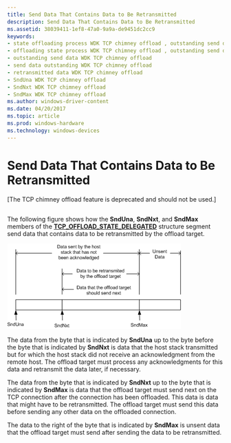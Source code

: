 ```yaml
---
title: Send Data That Contains Data to Be Retransmitted
description: Send Data That Contains Data to Be Retransmitted
ms.assetid: 38039411-1ef8-47a0-9a9a-de9451dc2cc9
keywords:
- state offloading process WDK TCP chimney offload , outstanding send data
- offloading state process WDK TCP chimney offload , outstanding send data
- outstanding send data WDK TCP chimney offload
- send data outstanding WDK TCP chimney offload
- retransmitted data WDK TCP chimney offload
- SndUna WDK TCP chimney offload
- SndNxt WDK TCP chimney offload
- SndMax WDK TCP chimney offload
ms.author: windows-driver-content
ms.date: 04/20/2017
ms.topic: article
ms.prod: windows-hardware
ms.technology: windows-devices
---
```


# Send Data That Contains Data to Be Retransmitted


\[The TCP chimney offload feature is deprecated and should not be used.\]

## <a href="" id="ddk-send-data-that-contains-data-to-be-retransmitted-ng"></a>


The following figure shows how the **SndUna**, **SndNxt**, and **SndMax** members of the [**TCP\_OFFLOAD\_STATE\_DELEGATED**](https://msdn.microsoft.com/library/windows/hardware/ff570939) structure segment send data that contains data to be retransmitted by the offload target.

![diagram illustrating send data with data to be retransmitted](images/send-data-retrans.png)

The data from the byte that is indicated by **SndUna** up to the byte before the byte that is indicated by **SndNxt** is data that the host stack transmitted but for which the host stack did not receive an acknowledgment from the remote host. The offload target must process any acknowledgments for this data and retransmit the data later, if necessary.

The data from the byte that is indicated by **SndNxt** up to the byte that is indicated by **SndMax** is data that the offload target must send next on the TCP connection after the connection has been offloaded. This data is data that might have to be retransmitted. The offload target must send this data before sending any other data on the offloaded connection.

The data to the right of the byte that is indicated by **SndMax** is unsent data that the offload target must send after sending the data to be retransmitted.

 

 





